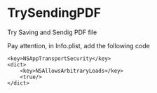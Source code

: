 # TrySendingPDF
Try Saving and Sendig PDF file

Pay attention, in Info.plist, add the following code
    
    <key>NSAppTransportSecurity</key>
    <dict>
        <key>NSAllowsArbitraryLoads</key>
        <true/>
    </dict>
    
    
